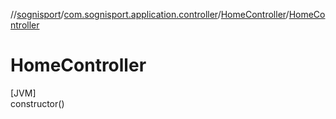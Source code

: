 //[sognisport](../../../index.md)/[com.sognisport.application.controller](../index.md)/[HomeController](index.md)/[HomeController](-home-controller.md)

# HomeController

[JVM]\
constructor()
